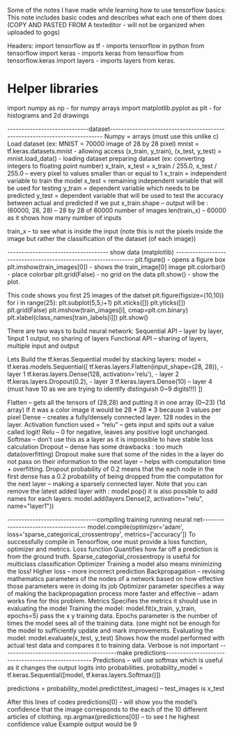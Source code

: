 Some of the notes I have made while learning how to use tensorflow basics:
This note includes basic codes and describes what each one of them does
(COPY AND PASTED FROM A texteditor - will not be organized when uploaded to gogs)

Headers:
import tensorflow as tf                 - imports tensorflow in python
from tensorflow import keras                        - imports keras from tensorflow
from tensorflow.keras import layers              - imports layers from keras.

# Helper libraries
import numpy as np                                 - for numpy arrays
import matplotlib.pyplot as plt                  - for histograms and 2d drawings

-----------------------------dataset---------------------------------------------------------------------------
Numpy = arrays (must use this unlike c)
Load dataset (ex: MNIST = 70000 image of 28 by 28 pixel)
mnist = tf.keras.datasets.mnist                                -  allowing access
(x_train, y_train), (x_test, y_test) = mnist.load_data()     - loading dataset
preparing dataset (ex: converting integers to floating point number)
x_train, x_test = x_train / 255.0, x_test / 255.0 – every pixel to values smaller than or equal to 1
x_train = independent variable to train the model
x_test = remaining independent variable that will be used for testing 
y_train = dependent variable which needs to be predicted
y_test = dependent variable that will be used to test the accuracy between actual and predicted
if we put
x_train.shape – output will be : (60000, 28, 28) – 28 by 28 of 60000 number of images
len(train_x) – 60000 as it shows how many number of inputs

train_x – to see what is inside the input (note this is not the pixels inside the image but rather the classification of the dataset (of each image))

------------------------------------ show data (matplotlib) ---------------------------------------------------------------
plt.figure()                     - opens a figure box
plt.imshow(train_images[0])      - shows the train_image[0] image
plt.colorbar()                   - place colorbar
plt.grid(False)                  - no grid on the data
plt.show()                       - show the plot.


This code shows you first 25 images of the datset
plt.figure(figsize=(10,10))
for i in range(25):
    plt.subplot(5,5,i+1)
    plt.xticks([])
    plt.yticks([])
    plt.grid(False)
    plt.imshow(train_images[i], cmap=plt.cm.binary)
    plt.xlabel(class_names[train_labels[i]])
plt.show()

There are two ways to build neural network:
Sequential API – layer by layer, 1input 1 output, no sharing of layers
Functional API – sharing of layers, multiple input and output

Lets Build the tf.keras.Sequential model by stacking layers:
model = tf.keras.models.Sequential([
  tf.keras.layers.Flatten(input_shape=(28, 28)), - layer 1
  tf.keras.layers.Dense(128, activation='relu'), - layer 2
  tf.keras.layers.Dropout(0.2), - layer 3
  tf.keras.layers.Dense(10) – layer 4 (must have 10 as we are trying to identify distinguish 0~9 digits!!!)
])

Flatten – gets all the tensors of (28,28) and putting it in one array (0~23) (1d array)
If it was a color image it would be 28 * 28 * 3 because 3 values per pixel
Dense – creates a fully/densely connected layer. 128 nodes in the layer.
Activation function used = “relu” – gets input and spits out a value called logit!
Relu – 0 for negative, leaves any positive logit unchanged.
Softmax – don’t use this as a layer as it is impossible to have stable loss calculation
Dropout – dense has some drawbacks : too much data(overfitting)
Dropout make sure that some of the nides in the a layer do not pass on their information to the next layer – helps with computation time + overfitting.
Dropout probability of 0.2 means that the each node in the first dense has a 0.2 probability of being dropped from the computation for the next layer – making a sparsely connected layer. 
Note that you can remove the latest added layer with :
model.pop()
it is also possible to add names for each layers:
model.add(layers.Dense(2, activation="relu", name="layer1"))

--------------------------------compiling training running neural net------------------------------------
model.compile(optimizer='adam',
loss='sparse_categorical_crossentropy',
metrics=['accuracy'])
To successfully compile in Tensorflow, one must provide a loss function, optimizer and metrics.
Loss function
Quantifies how far off a prediction is from the ground truth.
Sparse_categorial_crossentropy is useful for multiclass classification
Optimizer
Training a model also means minimizing the loss!
Higher loss – more incorrect prediction
Backpropagation – revising mathematics parameters of the nodes of a network based on how effective those parameters were in doing its job
Optimizer parameter specifies a way of making the backpropagation process more faster and effective – adam works fine for this problem.
Metrics
Specifies the metrics it should use in evaluating the model
Training the model:
model.fit(x_train, y_train, epochs=5)
pass the x y training data.
Epochs parameter is the number of times the model sees all of the training data. (one might not be enough for the model to sufficiently update and mark improvements.
Evaluating the model:
model.evaluate(x_test, y_test)
Shows how the model performed with actual test data and compares it to training data.
Verbose is not important
-----------------------------------------make predictions---------------------------------------------------
Predictions – will use softmax which is useful as it changes the output logits into probabilities.
probability_model = tf.keras.Sequential([model, 
                                         tf.keras.layers.Softmax()])

predictions = probability_model.predict(test_images) – test_images is x_test

After this lines of codes
predictions[0]  - will show you the model’s confidence that the image corresponds to the each of the 10 different articles of clothing.
np.argmax(predictions[0]) – to see t he highest confidence value
Example output would be 9